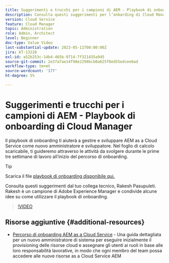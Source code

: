 ```yaml
---
title: Suggerimenti e trucchi per i campioni di AEM - Playbook di onboarding di Cloud Manager
description: Consulta questi suggerimenti per l’onbarding di Cloud Manager e il playbook di onboarding del campione ed esperto di AEM, Rakesh Pasupuleti.
version: Cloud Service
feature: Cloud Manager
topic: Administration
role: Admin, Architect
level: Beginner
doc-type: Value Video
last-substantial-update: 2023-05-11T00:00:00Z
jira: KT-13228
exl-id: a52b253c-14b4-465b-9714-7f321435a945
source-git-commit: 2e37a7ae14f98e2298bcb0a625f8ed55edcee6ad
workflow-type: tm+mt
source-wordcount: '177'
ht-degree: 5%

---
```


# Suggerimenti e trucchi per i campioni di AEM - Playbook di onboarding di Cloud Manager

Il playbook di onboarding ti aiuterà a gestire e sviluppare AEM as a Cloud Service come nuovo amministratore e sviluppatore. Nel foglio di calcolo scaricabile, ti guideremo attraverso le attività da svolgere durante le prime tre settimane di lavoro all’inizio del percorso di onboarding.

>[!TIP]
>
>Scarica il file [playbook di onboarding disponibile qui.](./assets/Cloud-Manager-for-AEM-as-a-Cloud-Service.xlsx)

Consulta questi suggerimenti dal tuo collega tecnico, Rakesh Pasupuleti. Rakesh è un campione di Adobe Experience Manager e condivide alcune idee su come utilizzare il playbook di onboarding.

>[!VIDEO](https://video.tv.adobe.com/v/3419299?quality=12&learn=on)

## Risorse aggiuntive {#additional-resources}

* [Percorso di onboarding AEM as a Cloud Service](https://experienceleague.adobe.com/docs/experience-manager-cloud-service/content/onboarding/journey/overview.html?lang=it) - Una guida dettagliata per un nuovo amministratore di sistema per eseguire inizialmente il provisioning delle risorse cloud e assegnare gli utenti ai ruoli in base alle loro responsabilità lavorative, in modo che ogni membro del team possa accedere alle nuove risorse as a Cloud Service AEM
